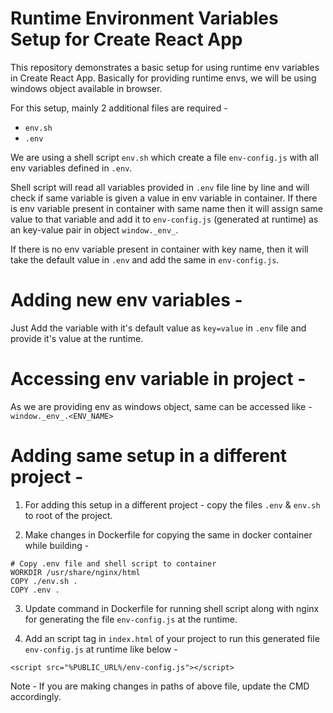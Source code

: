 # Runtime Environment Variables Setup for Create React App

This repository demonstrates a basic setup for using runtime env variables in Create React App.
Basically for providing runtime envs, we will be using windows object available in browser.

For this setup, mainly 2 additional files are required - 
- `env.sh`
- `.env`

We are using a shell script `env.sh` which create a file `env-config.js` with all env variables defined in `.env`.

Shell script will read all variables provided in `.env` file line by line and will check if same variable is given a value in env variable in container.
If there is env variable present in container with same name then it will assign same value to that variable and add it to `env-config.js` (generated at runtime) as an key-value pair in object `window._env_`.

If there is no env variable present in container with key name, then it will take the default value in `.env` and add the same in `env-config.js`.

# Adding new env variables - 

Just Add the variable with it's default value as `key=value` in `.env` file and provide it's value at the runtime.

# Accessing env variable in project - 

As we are providing env as windows object, same can be accessed like - `window._env_.<ENV_NAME>`

# Adding same setup in a different project - 

1. For adding this setup in a different project - copy the files `.env` & `env.sh` to root of the project.

2. Make changes in Dockerfile for copying the same in docker container while building - 

```
# Copy .env file and shell script to container
WORKDIR /usr/share/nginx/html
COPY ./env.sh .
COPY .env .
```

3. Update command in Dockerfile for running shell script along with nginx for generating the file `env-config.js` at the runtime.

4. Add an script tag in `index.html` of your project to run this generated file `env-config.js` at runtime like below - 

```
<script src="%PUBLIC_URL%/env-config.js"></script>
```

Note - If you are making changes in paths of above file, update the CMD accordingly. 
